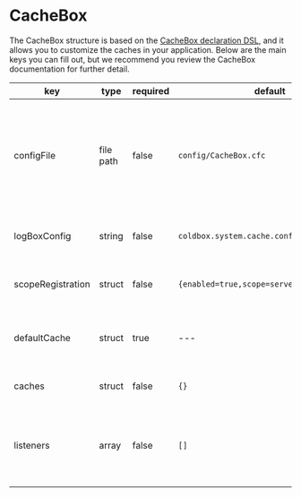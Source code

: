 # CacheBox

The CacheBox structure is based on the [CacheBox declaration DSL](http://wiki.coldbox.org/wiki/CacheBox.cfm), and it allows you to customize the caches in your application. Below are the main keys you can fill out, but we recommend you review the CacheBox documentation for further detail.

| key | type | required | default | description |
| -- | -- | -- | -- | -- |
| configFile | file path | false | `config/CacheBox.cfc` | An absolute or relative path to the CacheBox configuration CFC or XML file to use instead of declaring the rest of the keys in this structure. So if you do not define a cacheBox structure, the framework will look for the default value: `config/CacheBox.cfc` and it will load it if found. If not found, it will use the default CacheBox configuration found in `/coldbox/system/web/config/CacheBox.cfc`
|logBoxConfig|	string|	false|	`coldbox.system.cache.config.LogBox`|	The instantiation or location of a LogBox configuration file. This is only for standalone operation. Do not use when in use in a ColdBox application.
|scopeRegistration | struct | false | `{enabled=true,scope=server,key=cacheBox}` |	A structure that enables scope registration of the CacheBox factory in either server, cluster, application or session scope.
| defaultCache | struct | true | --- | The configuration of the default cache which will have an implicit name of default which is a reserved cache name. It also has a default provider of CacheBox which canot be changed.
| caches | struct | false | `{}` | A structure where you can create more named caches for usage in your CacheBox factory.
| listeners | array	| false	| `[]` | An array that will hold all the listeners you want to configure at startup time for your CacheBox instance. If you are running CacheBox within a ColdBox application, this item is not necessary as you can register them via the main ColdBox interceptors section.


